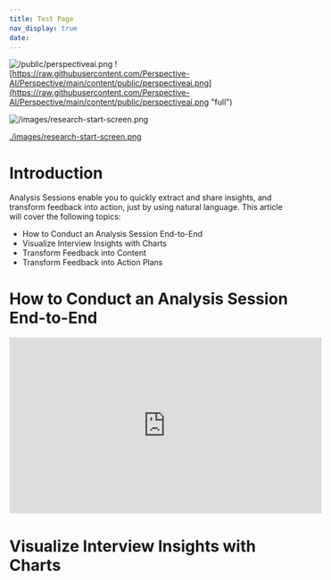 ```yaml
---
title: Test Page
nav_display: true
date:
---
```


![/public/perspectiveai.png](/perspectiveai.png "relative")
![https://raw.githubusercontent.com/Perspective-AI/Perspective/main/content/public/perspectiveai.png](https://raw.githubusercontent.com/Perspective-AI/Perspective/main/content/public/perspectiveai.png "full")

![/images/research-start-screen.png](/images/research-start-screen.png "research start screen")

[./images/research-start-screen.png](./images/research-start-screen.png "start screen")



# Introduction
Analysis Sessions enable you to quickly extract and share insights, and transform feedback into action, just by using natural language. This article will cover the following topics:
* How to Conduct an Analysis Session End-to-End
* Visualize Interview Insights with Charts
* Transform Feedback into Content
* Transform Feedback into Action Plans

# How to Conduct an Analysis Session End-to-End

<iframe width="560" height="315" src="https://www.youtube.com/embed/pbb0OBtZeck?si=TVOqOEnW2HD6pK8y" title="YouTube video player" frameborder="0" allow="accelerometer; autoplay; clipboard-write; encrypted-media; gyroscope; picture-in-picture; web-share" referrerpolicy="strict-origin-when-cross-origin" allowfullscreen></iframe>

# Visualize Interview Insights with Charts
